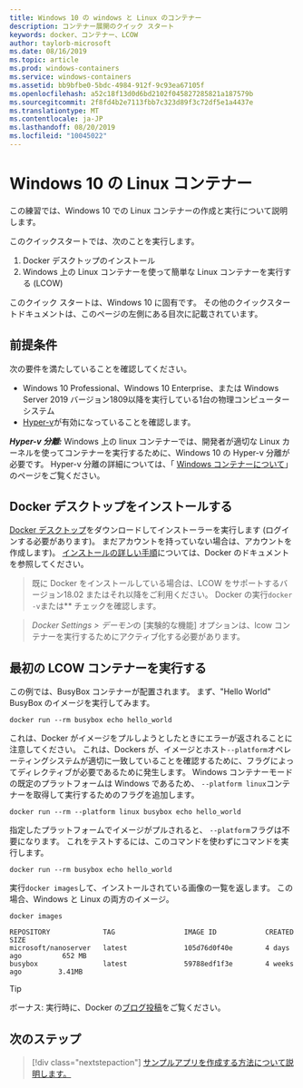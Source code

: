 ```yaml
---
title: Windows 10 の windows と Linux のコンテナー
description: コンテナー展開のクイック スタート
keywords: docker、コンテナー、LCOW
author: taylorb-microsoft
ms.date: 08/16/2019
ms.topic: article
ms.prod: windows-containers
ms.service: windows-containers
ms.assetid: bb9bfbe0-5bdc-4984-912f-9c93ea67105f
ms.openlocfilehash: a52c18f13d0d6bd2102f045827285821a187579b
ms.sourcegitcommit: 2f8fd4b2e7113fbb7c323d89f3c72df5e1a4437e
ms.translationtype: MT
ms.contentlocale: ja-JP
ms.lasthandoff: 08/20/2019
ms.locfileid: "10045022"
---
```

# <a name="linux-containers-on-windows-10"></a>Windows 10 の Linux コンテナー

この練習では、Windows 10 での Linux コンテナーの作成と実行について説明します。

このクイックスタートでは、次のことを実行します。

1. Docker デスクトップのインストール
2. Windows 上の Linux コンテナーを使って簡単な Linux コンテナーを実行する (LCOW)

このクイック スタートは、Windows 10 に固有です。 その他のクイックスタートドキュメントは、このページの左側にある目次に記載されています。

## <a name="prerequisites"></a>前提条件

次の要件を満たしていることを確認してください。
- Windows 10 Professional、Windows 10 Enterprise、または Windows Server 2019 バージョン1809以降を実行している1台の物理コンピューターシステム
- [Hyper-v](https://docs.microsoft.com/virtualization/hyper-v-on-windows/reference/hyper-v-requirements)が有効になっていることを確認します。

***Hyper-v 分離:*** Windows 上の linux コンテナーでは、開発者が適切な Linux カーネルを使ってコンテナーを実行するために、Windows 10 の Hyper-v 分離が必要です。 Hyper-v 分離の詳細については、「 [Windows コンテナーについて](../about/index.md)」のページをご覧ください。

## <a name="install-docker-desktop"></a>Docker デスクトップをインストールする

[Docker デスクトップ](https://store.docker.com/editions/community/docker-ce-desktop-windows)をダウンロードしてインストーラーを実行します (ログインする必要があります)。 まだアカウントを持っていない場合は、アカウントを作成します)。 [インストールの詳しい手順](https://docs.docker.com/docker-for-windows/install)については、Docker のドキュメントを参照してください。

> 既に Docker をインストールしている場合は、LCOW をサポートするバージョン18.02 またはそれ以降をご利用ください。 Docker の実行`docker -v`または** チェックを確認します。

> *Docker Settings > デーモン*の [実験的な機能] オプションは、lcow コンテナーを実行するためにアクティブ化する必要があります。

## <a name="run-your-first-lcow-container"></a>最初の LCOW コンテナーを実行する

この例では、BusyBox コンテナーが配置されます。 まず、"Hello World" BusyBox のイメージを実行してみます。

```console
docker run --rm busybox echo hello_world
```

これは、Docker がイメージをプルしようとしたときにエラーが返されることに注意してください。 これは、Dockers が、イメージとホスト`--platform`オペレーティングシステムが適切に一致していることを確認するために、フラグによってディレクティブが必要であるために発生します。 Windows コンテナーモードの既定のプラットフォームは Windows であるため、 `--platform linux`コンテナーを取得して実行するためのフラグを追加します。

```console
docker run --rm --platform linux busybox echo hello_world
```

指定したプラットフォームでイメージがプルされると、 `--platform`フラグは不要になります。 これをテストするには、このコマンドを使わずにコマンドを実行します。

```console
docker run --rm busybox echo hello_world
```

実行`docker images`して、インストールされている画像の一覧を返します。 この場合、Windows と Linux の両方のイメージ。

```console
docker images

REPOSITORY             TAG                 IMAGE ID            CREATED             SIZE
microsoft/nanoserver   latest              105d76d0f40e        4 days ago          652 MB
busybox                latest              59788edf1f3e        4 weeks ago         3.41MB
```

> [!TIP]
> ボーナス: 実行時に、Docker の[ブログ投稿](https://blog.docker.com/2018/02/docker-for-windows-18-02-with-windows-10-fall-creators-update/)をご覧ください。

## <a name="next-steps"></a>次のステップ

> [!div class="nextstepaction"]
> [サンプルアプリを作成する方法について説明します。](./building-sample-app.md)
